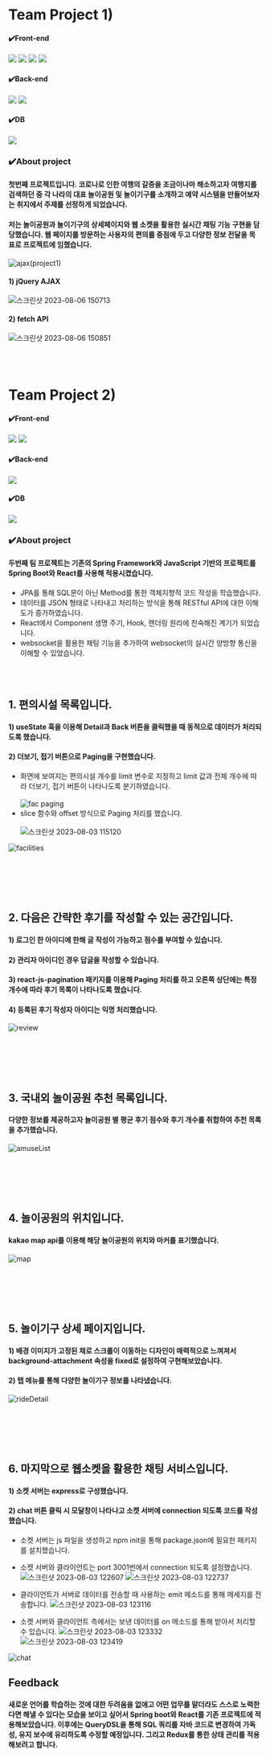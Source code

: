 # Team Project 1)

#### ✔️Front-end
<img src="https://img.shields.io/badge/Css-1572B6?style=for-the-badge&logo=Css&logoColor=white"> <img src="https://img.shields.io/badge/HTML5-E34F26?style=for-the-badge&logo=HTML5&logoColor=purple"> <img src="https://img.shields.io/badge/JavaScript-F7DF1E?style=for-the-badge&logo=JavaScript&logoColor=black"> <img src="https://img.shields.io/badge/jQuery-0769AD?style=for-the-badge&logo=jQuery&logoColor=yellow">
#### ✔️Back-end
<img src="https://img.shields.io/badge/Spring-6DB33F?style=for-the-badge&logo=Spring&logoColor=green"> <img src="https://img.shields.io/badge/Apache Tomcat-F8DC75?style=for-the-badge&logo=Apache Tomcat&logoColor=black">
#### ✔️DB
<img src="https://img.shields.io/badge/MySQL-4479A1?style=for-the-badge&logo=MySQL&logoColor=green">

### ✔️About project
#### 첫번째 프로젝트입니다. 코로나로 인한 여행의 갈증을 조금이나마 해소하고자 여행지를 검색하던 중 각 나라의 대표 놀이공원 및 놀이기구를 소개하고 예약 시스템을 만들어보자는 취지에서 주제를 선정하게 되었습니다.
#### 저는 놀이공원과 놀이기구의 상세페이지와 웹 소켓을 활용한 실시간 채팅 기능 구현을 담당했습니다. 웹 페이지를 방문하는 사용자의 편의를 중점에 두고 다양한 정보 전달을 목표로 프로젝트에 임했습니다.

![ajax(project1)](https://github.com/yunijcoding/yunijcoding.github.io/assets/140949271/e2e52dcb-62e1-4273-99c6-286c86fa259c)

#### 1) jQuery AJAX
![스크린샷 2023-08-06 150713](https://github.com/yunijcoding/yunijcoding.github.io/assets/140949271/a405fb44-9572-4988-8fe3-399dfd08b9bf)

#### 2) fetch API
![스크린샷 2023-08-06 150851](https://github.com/yunijcoding/yunijcoding.github.io/assets/140949271/c5a7a229-ce63-4882-89f7-bdae0ecc25bd)
<br/>



<br/><br/>
# Team Project 2)

#### ✔️Front-end
<img src="https://img.shields.io/badge/React-61DAFB?style=for-the-badge&logo=React&logoColor=white"> <img src="https://img.shields.io/badge/Node.js-339933?style=for-the-badge&logo=Node.js&logoColor=black">
#### ✔️Back-end
<img src="https://img.shields.io/badge/Spring Boot-6DB33F?style=for-the-badge&logo=Spring Boot&logoColor=green"> 

#### ✔️DB
<img src="https://img.shields.io/badge/MySQL-4479A1?style=for-the-badge&logo=MySQL&logoColor=green">

### ✔️About project
#### 두번째 팀 프로젝트는 기존의 Spring Framework와 JavaScript 기반의 프로젝트를 Spring Boot와 React를 사용해 적용시켰습니다.
- JPA를 통해 SQL문이 아닌 Method를 통한 객체지향적 코드 작성을 학습했습니다.
- 데이터를 JSON 형태로 나타내고 처리하는 방식을 통해 RESTful API에 대한 이해도가 증가하였습니다.
- React에서 Component 생명 주기, Hook, 렌더링 원리에 친숙해진 계기가 되었습니다.
- websocket을 활용한 채팅 기능을 추가하여 websocket의 실시간 양방향 통신을 이해할 수 있었습니다.

<br/><br/>
## 1. 편의시설 목록입니다.
#### 1) useState 훅을 이용해 Detail과 Back 버튼을 클릭했을 때 동적으로 데이터가 처리되도록 했습니다.
#### 2) 더보기, 접기 버튼으로 Paging을 구현했습니다.

- 화면에 보여지는 편의시설 개수를 limit 변수로 지정하고 limit 값과 전체 개수에 따라 더보기, 접기 버튼이 나타나도록 분기하였습니다.<br/><br/>
![fac paging](https://github.com/yunijcoding/yunijcoding/assets/140949271/d89caf2b-7dc4-4971-ace6-4374124ff4a1)
- slice 함수와 offset 방식으로 Paging 처리를 했습니다.<br/><br/>
![스크린샷 2023-08-03 115120](https://github.com/yunijcoding/yunijcoding/assets/140949271/46aaf532-cc98-426e-93ab-e30a49d6e084)

![facilities](https://github.com/yunijcoding/webproject/assets/140949271/b8dfbc89-3804-48a2-9902-9c70ce28e6a6)
<br/><br/><br/><br/><br/><br/>

## 2. 다음은 간략한 후기를 작성할 수 있는 공간입니다.
#### 1) 로그인 한 아이디에 한해 글 작성이 가능하고 점수를 부여할 수 있습니다.
#### 2) 관리자 아이디인 경우 답글을 작성할 수 있습니다.
#### 3) react-js-pagination 패키지를 이용해 Paging 처리를 하고 오른쪽 상단에는 특정 개수에 따라 후기 목록이 나타나도록 했습니다.
#### 4) 등록된 후기 작성자 아이디는 익명 처리했습니다.
![review](https://github.com/yunijcoding/webproject/assets/140949271/e7328e56-cb24-4d73-ab90-b7c7aa3c9b0c)
<br/><br/><br/><br/><br/><br/>

## 3. 국내외 놀이공원 추천 목록입니다.
#### 다양한 정보를 제공하고자 놀이공원 별 평균 후기 점수와 후기 개수를 취합하여 추천 목록을 추가했습니다.
![amuseList](https://github.com/yunijcoding/webproject/assets/140949271/e01dc676-376d-4164-b224-7103ee817e7b)
<br/><br/><br/><br/><br/><br/>

## 4. 놀이공원의 위치입니다.
#### kakao map api를 이용해 해당 놀이공원의 위치와 마커를 표기했습니다.
![map](https://github.com/yunijcoding/webproject/assets/140949271/0f6536ef-616a-46de-8e4e-b1d86cf7ea17)
<br/><br/><br/><br/><br/><br/>

## 5. 놀이기구 상세 페이지입니다.
#### 1) 배경 이미지가 고정된 채로 스크롤이 이동하는 디자인이 매력적으로 느껴져서 background-attachment 속성을 fixed로 설정하여 구현해보았습니다.
#### 2) 탭 메뉴를 통해 다양한 놀이기구 정보를 나타냈습니다.
![rideDetail](https://github.com/yunijcoding/webproject/assets/140949271/a13f6f81-c11d-49d2-9a77-cbefa57178bf)
<br/><br/><br/><br/><br/><br/>

## 6. 마지막으로 웹소켓을 활용한 채팅 서비스입니다.
#### 1) 소켓 서버는 express로 구성했습니다.
#### 2) chat 버튼 클릭 시 모달창이 나타나고 소켓 서버에 connection 되도록 코드를 작성했습니다.

- 소켓 서버는 js 파일을 생성하고 npm init을 통해 package.json에 필요한 패키지를 설치했습니다.
- 소켓 서버와 클라이언트는 port 3001번에서 connection 되도록 설정했습니다.
![스크린샷 2023-08-03 122607](https://github.com/yunijcoding/yunijcoding/assets/140949271/77e2fae1-648e-47e8-bb6b-c9493ba36ab0)
![스크린샷 2023-08-03 122737](https://github.com/yunijcoding/yunijcoding/assets/140949271/9481179e-c4e5-488d-9393-8b5889ec8f99)

- 클라이언트가 서버로 데이터를 전송할 때 사용하는 emit 메소드를 통해 메세지를 전송합니다.
![스크린샷 2023-08-03 123116](https://github.com/yunijcoding/yunijcoding/assets/140949271/50e82bf8-cea9-4640-8c37-e3a5258cfd38)

- 소켓 서버와 클라이언트 측에서는 보낸 데이터를 on 메소드를 통해 받아서 처리할 수 있습니다.
![스크린샷 2023-08-03 123332](https://github.com/yunijcoding/yunijcoding/assets/140949271/63d8f957-d6f5-486b-a4d7-d83e306b6354)
![스크린샷 2023-08-03 123419](https://github.com/yunijcoding/yunijcoding/assets/140949271/1283f6fb-9238-4d7e-8131-740f030a70b9)

![chat](https://github.com/yunijcoding/webproject/assets/140949271/4dd0736a-9560-4e9e-b1a1-2d0cfce18b2b)

## Feedback
#### 새로운 언어를 학습하는 것에 대한 두려움을 없애고 어떤 업무를 맡더라도 스스로 노력한다면 해낼 수 있다는 모습을 보이고 싶어서 Spring boot와 React를 기존 프로젝트에 적용해보았습니다. 이후에는 QueryDSL을 통해 SQL 쿼리를 자바 코드로 변경하여 가독성, 유지 보수에 유리하도록 수정할 예정입니다. 그리고 Redux를 통한 상태 관리를 적용해보려고 합니다.
